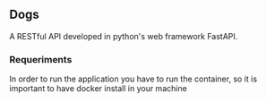 ## Dogs

A RESTful API developed in python's web framework FastAPI.

### Requeriments
In order to run the application you have to run the container, so it is important to have docker install in your machine